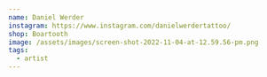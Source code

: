```yaml
---
name: Daniel Werder
instagram: https://www.instagram.com/danielwerdertattoo/
shop: Boartooth
image: /assets/images/screen-shot-2022-11-04-at-12.59.56-pm.png
tags:
  - artist
---
```

